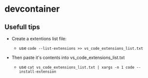 # devcontainer

## Usefull tips

- Create a extentions list file:
        
    - use `code --list-extensions >> vs_code_extensions_list.txt`

- Then paste it's contents into vs_code_extensions_list.txt
        
    - use `cat vs_code_extensions_list.txt | xargs -n 1 code --install-extension`